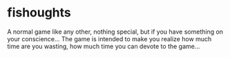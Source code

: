 # fishoughts
A normal game like any other, nothing special, but if you have something on your conscience... The game is intended to make you realize how much time are you wasting, how much time you can devote to the game...
